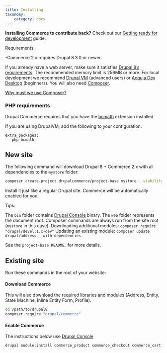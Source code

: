 ```yaml
---
title: Installing
taxonomy:
    category: docs
---
```


**Installing Commerce to contribute back?** Check out our [Getting ready for development](../04.contributing/01.development-environment) guide.

Requirements

 -Commerce 2.x requires Drupal 8.3.0 or newer.
 
 If you already have a web server, make sure it satisfies [Drupal 8’s requirements].
 The recommended memory limit is 256MB or more. For local development we recommend
 [Drupal VM] (advanced users) or [Acquia Dev Desktop] (beginners). You will also need [Composer].
 
 [Why must we use Composer?]
 
 ### PHP requirements
 
 Drupal Commerce requires that you have the [bcmath](http://php.net/manual/en/intro.bc.php) extension installed. 
 
 If you are using DrupalVM, add the following to your configuration.
 
 ```
 extra_packages:
    php-bcmath
 ```
 
 ## New site
 
 The following command will download Drupal 8 + Commerce 2.x with all
 dependencies to the `mystore` folder:
 
 ```bash
 composer create-project drupalcommerce/project-base mystore --stability dev
 ```
 
 Install it just like a regular Drupal site. Commerce will be
 automatically enabled for you.
 
 Tips:
 
   The `bin` folder contains [Drupal Console] binary.
   The `web` folder represents the document root.
   Composer commands are always run from the site root (`mystore` in this case).
   Downloading additional modules:   `composer require "drupal/devel:1.x-dev"`
   Updating an existing module: `composer update drupal/address -–with-dependencies`
 
 See the `project-base README`_ for more details.
 
 ## Existing site
 
 Run these commands in the root of your website:
 
 #### Download Commerce
 
 This will also download the required libraries and modules (Address, Entity, State Machine, Inline Entity Form, Profile).
 
 ```bash
 cd /path/to/drupal8
 composer require "drupal/commerce"
 ```
 
 #### Enable Commerce
 
 The instructions below use [Drupal Console]
 
 ```bash
 drupal module:install commerce_product commerce_checkout commerce_cart
 ```
 
 [Drupal 8’s requirements]: https://www.drupal.org/requirements
 [Drupal VM]: http://www.drupalvm.com/
 [Acquia Dev Desktop]: https://www.acquia.com/products-services/dev-desktop
 [Composer]: https://getcomposer.org/doc/00-intro.rst#installation-linux-unix-osx
 [Why must we use Composer?]: https://bojanz.wordpress.com/2015/09/18/d8-composer-definitive-intro/
 [Drupal Console]: https://drupalconsole.com
 [project-base README]: https://github.com/drupalcommerce/project-base/blob/8.x/README.md